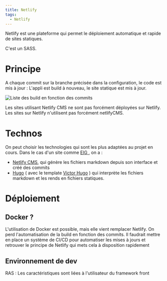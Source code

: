 ```yaml
---
title: Netlify
tags:
  - Netlify
---
```

Netlify est une plateforme qui permet le déploiement automatique et rapide de sites statiques.

C'est un SASS.

# Principe

A chaque commit sur la branche précisée dans la configuration, le code est mis à jour : L'appli est build à nouveau, le site statique est mis à jour.

![Liste des build en fonction des commits](img/capture-d’écran-2022-11-18-151746.png "Liste des build en fonction des commits")

Les sites utilisant Netlify CMS ne sont pas forcément déployées sur Netlify. Les sites sur Netlify n'utilisent pas forcément netlifyCMS.

# Technos

On peut choisir les technologies qui sont les plus adaptées au projet en cours. Dans le cas d'un site comme [EIG ](https://eig.etalab.gouv.fr/), on a :
- [Netlify CMS](/articles/netlify-cms), qui génère les fichiers markdown depuis son interface et créé des commits
- [Hugo](/articles/hugo) ( avec le template [Victor Hugo](https://github.com/netlify-templates/victor-hugo) ) qui interprète les fichiers markdown et les rends en fichiers statiques.

# Déploiement
## Docker ?
L'utilisation de Docker est possible, mais elle vient remplacer Netlify. On perd l'automatisation de la build en fonction des commits. Il faudrait mettre en place un système de CI/CD pour automatiser les mises à jours et retrouver le principe de Netlify qui mets cela à disposition rapidement
## Environnement de dev 
RAS : Les caractéristiques sont liées à l'utilisateur du framework front

